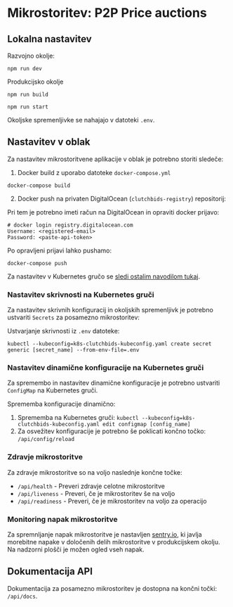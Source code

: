 # Mikrostoritev: P2P Price auctions

## Lokalna nastavitev

Razvojno okolje:

`npm run dev`

Produkcijsko okolje

`npm run build`

`npm run start`

Okoljske spremenljivke se nahajajo v datoteki `.env`.

## Nastavitev v oblak

Za nastavitev mikrostoritvene aplikacije v oblak je potrebno storiti sledeče:

1. Docker build z uporabo datoteke `docker-compose.yml`

`docker-compose build`

2. Docker push na privaten DigitalOcean (`clutchbids-registry`) repositorij:

Pri tem je potrebno imeti račun na DigitalOcean in opraviti docker prijavo:

```
# docker login registry.digitalocean.com
Username: <registered-email>
Password: <paste-api-token>
```

Po opravljeni prijavi lahko pushamo:

`docker-compose push`

Za nastavitev v Kubernetes gručo se [sledi ostalim navodilom tukaj](https://github.com/RSO-2024/clutchbids-k8s/blob/main/README.md).

### Nastavitev skrivnosti na Kubernetes gruči

Za nastavitev skrivnih konfiguracij in okoljskih spremenljivk je potrebno ustvariti `Secrets` za posamezno mikrostoritev:

Ustvarjanje skrivnosti iz `.env` datoteke:

`kubectl --kubeconfig=k8s-clutchbids-kubeconfig.yaml create secret generic [secret_name] --from-env-file=.env`

### Nastavitev dinamične konfiguracije na Kubernetes gruči

Za spremembo in nastavitev dinamične konfiguracije je potrebno ustvariti `ConfigMap` na Kubernetes gruči.

Sprememba konfiguracije dinamično:
1. Sprememba na Kubernetes gruči: `kubectl --kubeconfig=k8s-clutchbids-kubeconfig.yaml edit configmap [config_name]`
2. Za osvežitev konfiguracije je potrebno še poklicati končno točko: `/api/config/reload`

### Zdravje mikrostoritve

Za zdravje mikrostoritve so na voljo naslednje končne točke:
- `/api/health` - Preveri zdravje celotne mikrostoritve
- `/api/liveness` - Preveri, če je mikrostoritev še na voljo
- `/api/readiness` - Preveri, če je mikrostoritev na voljo za operacijo

### Monitoring napak mikrostoritve

Za spremnljanje napak mikrostoritve je nastavljen [sentry.io](https://sentry.io/welcome/), ki javlja morebitne napake v določenih delih mikrostoritve v produkcijskem okolju. Na nadzorni plošči je možen ogled vseh napak.

## Dokumentacija API

Dokumentacija za posamezno mikrostoritev je dostopna na končni točki: `/api/docs`.

